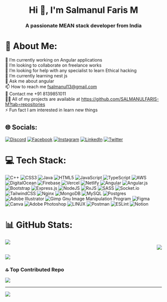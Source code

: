 <h1 align="center">Hi 👋, I'm Salmanul Faris M</h1>
<h3 align="center">A passionate MEAN stack developer from India</h3>

# 💫 About Me:
🔭 I’m currently working on Angular applications<br>👯 I’m looking to collaborate on freelance works<br>🤝 I’m looking for help with any specialist to learn Ethical hacking<br>🌱 I’m currently learning nest js<br>💬 Ask me about angular<br>📫 How to reach me fsalmanul13@gmail.com<br>📲 Contact me +91 8139851011<br>👨‍💻 All of my projects are available at https://github.com/SALMANULFARIS-M?tab=repositories<br>⚡ Fun fact I am interested in learn new things<br>


## 🌐 Socials:
[![Discord](https://img.shields.io/badge/Discord-%237289DA.svg?logo=discord&logoColor=white)](https://discord.gg/salman_11#5167) [![Facebook](https://img.shields.io/badge/Facebook-%231877F2.svg?logo=Facebook&logoColor=white)](https://facebook.com/100062541261678) [![Instagram](https://img.shields.io/badge/Instagram-%23E4405F.svg?logo=Instagram&logoColor=white)](https://instagram.com/salmanul_faris_011) [![LinkedIn](https://img.shields.io/badge/LinkedIn-%230077B5.svg?logo=linkedin&logoColor=white)](https://linkedin.com/in/salmanul-faris-m-570856263) [![Twitter](https://img.shields.io/badge/Twitter-%231DA1F2.svg?logo=Twitter&logoColor=white)](https://twitter.com/@SALMAN___1011) 

# 💻 Tech Stack:
![C++](https://img.shields.io/badge/c++-%2300599C.svg?style=for-the-badge&logo=c%2B%2B&logoColor=white) ![CSS3](https://img.shields.io/badge/css3-%231572B6.svg?style=for-the-badge&logo=css3&logoColor=white) ![Java](https://img.shields.io/badge/java-%23ED8B00.svg?style=for-the-badge&logo=java&logoColor=white) ![HTML5](https://img.shields.io/badge/html5-%23E34F26.svg?style=for-the-badge&logo=html5&logoColor=white) ![JavaScript](https://img.shields.io/badge/javascript-%23323330.svg?style=for-the-badge&logo=javascript&logoColor=%23F7DF1E) ![TypeScript](https://img.shields.io/badge/typescript-%23007ACC.svg?style=for-the-badge&logo=typescript&logoColor=white) ![AWS](https://img.shields.io/badge/AWS-%23FF9900.svg?style=for-the-badge&logo=amazon-aws&logoColor=white) ![DigitalOcean](https://img.shields.io/badge/DigitalOcean-%230167ff.svg?style=for-the-badge&logo=digitalOcean&logoColor=white) ![Firebase](https://img.shields.io/badge/firebase-%23039BE5.svg?style=for-the-badge&logo=firebase) ![Vercel](https://img.shields.io/badge/vercel-%23000000.svg?style=for-the-badge&logo=vercel&logoColor=white) ![Netlify](https://img.shields.io/badge/netlify-%23000000.svg?style=for-the-badge&logo=netlify&logoColor=#00C7B7) ![Angular](https://img.shields.io/badge/angular-%23DD0031.svg?style=for-the-badge&logo=angular&logoColor=white) ![Angular.js](https://img.shields.io/badge/angular.js-%23E23237.svg?style=for-the-badge&logo=angularjs&logoColor=white) ![Bootstrap](https://img.shields.io/badge/bootstrap-%23563D7C.svg?style=for-the-badge&logo=bootstrap&logoColor=white) ![Express.js](https://img.shields.io/badge/express.js-%23404d59.svg?style=for-the-badge&logo=express&logoColor=%2361DAFB) ![NodeJS](https://img.shields.io/badge/node.js-6DA55F?style=for-the-badge&logo=node.js&logoColor=white) ![RxJS](https://img.shields.io/badge/rxjs-%23B7178C.svg?style=for-the-badge&logo=reactivex&logoColor=white) ![SASS](https://img.shields.io/badge/SASS-hotpink.svg?style=for-the-badge&logo=SASS&logoColor=white) ![Socket.io](https://img.shields.io/badge/Socket.io-black?style=for-the-badge&logo=socket.io&badgeColor=010101) ![TailwindCSS](https://img.shields.io/badge/tailwindcss-%2338B2AC.svg?style=for-the-badge&logo=tailwind-css&logoColor=white) ![Nginx](https://img.shields.io/badge/nginx-%23009639.svg?style=for-the-badge&logo=nginx&logoColor=white) ![MongoDB](https://img.shields.io/badge/MongoDB-%234ea94b.svg?style=for-the-badge&logo=mongodb&logoColor=white) ![MySQL](https://img.shields.io/badge/mysql-%2300f.svg?style=for-the-badge&logo=mysql&logoColor=white) ![Postgres](https://img.shields.io/badge/postgres-%23316192.svg?style=for-the-badge&logo=postgresql&logoColor=white) ![Adobe Illustrator](https://img.shields.io/badge/adobeillustrator-%23FF9A00.svg?style=for-the-badge&logo=adobeillustrator&logoColor=white) ![Gimp Gnu Image Manipulation Program](https://img.shields.io/badge/Gimp-657D8B?style=for-the-badge&logo=gimp&logoColor=FFFFFF) 	![Figma](https://img.shields.io/badge/figma-%23F24E1E.svg?style=for-the-badge&logo=figma&logoColor=white) ![Canva](https://img.shields.io/badge/Canva-%2300C4CC.svg?style=for-the-badge&logo=Canva&logoColor=white) ![Adobe Photoshop](https://img.shields.io/badge/adobephotoshop-%2331A8FF.svg?style=for-the-badge&logo=adobephotoshop&logoColor=white) ![LINUX](https://img.shields.io/badge/Linux-FCC624?style=for-the-badge&logo=linux&logoColor=black) ![Postman](https://img.shields.io/badge/Postman-FF6C37?style=for-the-badge&logo=postman&logoColor=white) ![ESLint](https://img.shields.io/badge/ESLint-4B3263?style=for-the-badge&logo=eslint&logoColor=white) ![Notion](https://img.shields.io/badge/Notion-%23000000.svg?style=for-the-badge&logo=notion&logoColor=white)
# 📊 GitHub Stats:

<p>
  <img align="left" src="https://github-readme-stats.vercel.app/api?username=SALMANULFARIS-M&theme=blue-green&hide_border=true&include_all_commits=true&count_private=true" /><br/>
   <img align="right" src="https://github-readme-stats.vercel.app/api/top-langs/?username=SALMANULFARIS-M&theme=blue-green&hide_border=true&include_all_commits=true&count_private=true&layout=compact" /><br/>
</p>


<p>
 <img align="center" src="https://github-readme-streak-stats.herokuapp.com/?user=SALMANULFARIS-M&theme=blue-green&hide_border=true" />
</p>


### 🔝 Top Contributed Repo
![](https://github-contributor-stats.vercel.app/api?username=SALMANULFARIS-M&limit=5&theme=dark&combine_all_yearly_contributions=true)

---
[![](https://visitcount.itsvg.in/api?id=SALMANULFARIS-M&icon=0&color=1)](https://visitcount.itsvg.in)

<!-- Proudly created with GPRM ( https://gprm.itsvg.in ) -->
